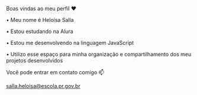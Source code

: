  Boas vindas ao meu perfil ❤️


• Meu nome é Heloísa Salla

• Estou estudando na Alura

• Estou me desenvolvendo na linguagem JavaScript

• Utilizo esse espaço para minha organização e compartilhamento dos meu projetos desenvolvidos


Você pode entrar em contato comigo 📫

salla.heloisa@escola.pr.gov.br

